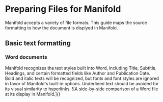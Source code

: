 # Preparing Files for Manifold
Manifold accepts a variety of file formats. This guide maps the source formatting to how the document is displyed in Manifold. 

## Basic text formatting
### Word documents
Manifold recognizes the text styles built into Word, including Title, Subtitle, Headings, and certain 
formatted fields like Author and Publication Date. Bold and italic texts will be recognized, but fonts and font styles are ignored in favor of Manifold's built-in options. Underlined text should be avoided for its visual similarity to hyperlinks.
![A side-by-side comparison of a Word file at its display in Manifold.]{}
